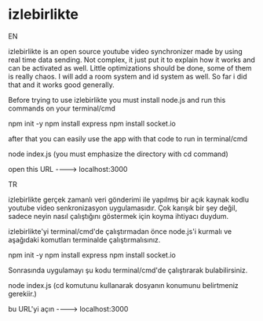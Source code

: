 # izlebirlikte 

EN

izlebirlikte is an open source youtube video synchronizer made by using real time data sending. Not complex, it just put it to explain how it works and can be activated as well. Little optimizations should be done, some of them is really chaos. I will add a room system and id system as well. So far i did that and it works good generally. 

Before trying to use izlebirlikte you must install node.js and run this commands on your terminal/cmd

npm init -y
npm install express
npm install socket.io

after that you can easily use the app with that code to run in terminal/cmd

node index.js (you must emphasize the directory with cd command)

open this URL ----> localhost:3000


TR

izlebirlikte gerçek zamanlı veri gönderimi ile yapılmış bir açık kaynak kodlu youtube video senkronizasyon uygulamasıdır. Çok karışık bir şey değil, sadece neyin nasıl çalıştığını göstermek için koyma ihtiyacı duydum.

izlebirlikte'yi terminal/cmd'de çalıştırmadan önce node.js'i kurmalı ve aşağıdaki komutları terminalde çalıştırmalısınız.

npm init -y
npm install express
npm install socket.io

Sonrasında uygulamayı şu kodu terminal/cmd'de çalıştırarak bulabilirsiniz.

node index.js (cd komutunu kullanarak dosyanın konumunu belirtmeniz gerekiir.)

bu URL'yi açın ----> localhost:3000

